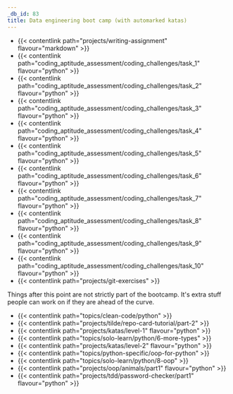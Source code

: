 ```yaml
---
_db_id: 83
title: Data engineering boot camp (with automarked katas)
---
```


- {{< contentlink path="projects/writing-assignment" flavour="markdown" >}}
- {{< contentlink path="coding_aptitude_assessment/coding_challenges/task_1" flavour="python" >}}
- {{< contentlink path="coding_aptitude_assessment/coding_challenges/task_2" flavour="python" >}}
- {{< contentlink path="coding_aptitude_assessment/coding_challenges/task_3" flavour="python" >}}
- {{< contentlink path="coding_aptitude_assessment/coding_challenges/task_4" flavour="python" >}}
- {{< contentlink path="coding_aptitude_assessment/coding_challenges/task_5" flavour="python" >}}
- {{< contentlink path="coding_aptitude_assessment/coding_challenges/task_6" flavour="python" >}}
- {{< contentlink path="coding_aptitude_assessment/coding_challenges/task_7" flavour="python" >}}
- {{< contentlink path="coding_aptitude_assessment/coding_challenges/task_8" flavour="python" >}}
- {{< contentlink path="coding_aptitude_assessment/coding_challenges/task_9" flavour="python" >}}
- {{< contentlink path="coding_aptitude_assessment/coding_challenges/task_10" flavour="python" >}}
- {{< contentlink path="projects/git-exercises" >}}

Things after this point are not strictly part of the bootcamp. It's extra stuff people can work on if they are ahead of the curve.

- {{< contentlink path="topics/clean-code/python" >}}
- {{< contentlink path="projects/tilde/repo-card-tutorial/part-2" >}}
- {{< contentlink path="projects/katas/level-1" flavour="python" >}}
- {{< contentlink path="topics/solo-learn/python/6-more-types" >}}
- {{< contentlink path="projects/katas/level-2" flavour="python" >}}
- {{< contentlink path="topics/python-specific/oop-for-python" >}}
- {{< contentlink path="topics/solo-learn/python/8-oop" >}}
- {{< contentlink path="projects/oop/animals/part1"  flavour="python" >}}
- {{< contentlink path="projects/tdd/password-checker/part1" flavour="python" >}}